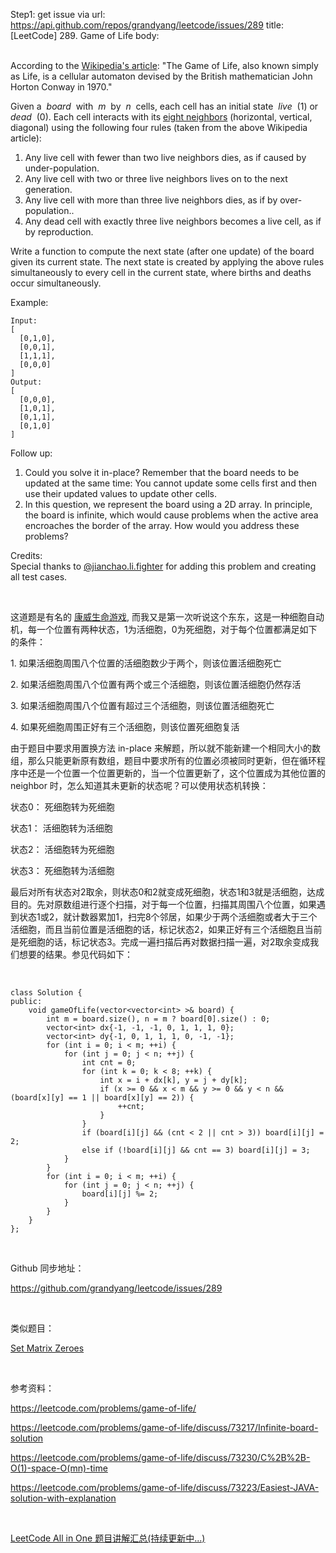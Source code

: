Step1: get issue via url: https://api.github.com/repos/grandyang/leetcode/issues/289 
 title:[LeetCode] 289. Game of Life 
 body:  
  

According to the [Wikipedia's article](https://en.wikipedia.org/wiki/Conway%27s_Game_of_Life): "The Game of Life, also known simply as Life, is a cellular automaton devised by the British mathematician John Horton Conway in 1970."

Given a  _board_  with  _m_  by  _n_  cells, each cell has an initial state  _live_  (1) or  _dead_  (0). Each cell interacts with its [eight neighbors](https://en.wikipedia.org/wiki/Moore_neighborhood) (horizontal, vertical, diagonal) using the following four rules (taken from the above Wikipedia article):

  1. Any live cell with fewer than two live neighbors dies, as if caused by under-population.
  2. Any live cell with two or three live neighbors lives on to the next generation.
  3. Any live cell with more than three live neighbors dies, as if by over-population..
  4. Any dead cell with exactly three live neighbors becomes a live cell, as if by reproduction.



Write a function to compute the next state (after one update) of the board given its current state. The next state is created by applying the above rules simultaneously to every cell in the current state, where births and deaths occur simultaneously.

Example:
    
    
    Input: 
    [
      [0,1,0],
      [0,0,1],
      [1,1,1],
      [0,0,0]
    ]
    Output: 
    [
      [0,0,0],
      [1,0,1],
      [0,1,1],
      [0,1,0]
    ]
    

Follow up:

  1. Could you solve it in-place? Remember that the board needs to be updated at the same time: You cannot update some cells first and then use their updated values to update other cells.
  2. In this question, we represent the board using a 2D array. In principle, the board is infinite, which would cause problems when the active area encroaches the border of the array. How would you address these problems?



Credits:  
Special thanks to [@jianchao.li.fighter](https://leetcode.com/discuss/user/jianchao.li.fighter) for adding this problem and creating all test cases.

 

这道题是有名的 [康威生命游戏](https://zh.wikipedia.org/wiki/%E5%BA%B7%E5%A8%81%E7%94%9F%E5%91%BD%E6%B8%B8%E6%88%8F), 而我又是第一次听说这个东东，这是一种细胞自动机，每一个位置有两种状态，1为活细胞，0为死细胞，对于每个位置都满足如下的条件：

1\. 如果活细胞周围八个位置的活细胞数少于两个，则该位置活细胞死亡

2\. 如果活细胞周围八个位置有两个或三个活细胞，则该位置活细胞仍然存活

3\. 如果活细胞周围八个位置有超过三个活细胞，则该位置活细胞死亡

4\. 如果死细胞周围正好有三个活细胞，则该位置死细胞复活

由于题目中要求用置换方法 in-place 来解题，所以就不能新建一个相同大小的数组，那么只能更新原有数组，题目中要求所有的位置必须被同时更新，但在循环程序中还是一个位置一个位置更新的，当一个位置更新了，这个位置成为其他位置的 neighbor 时，怎么知道其未更新的状态呢？可以使用状态机转换：

状态0： 死细胞转为死细胞

状态1： 活细胞转为活细胞

状态2： 活细胞转为死细胞

状态3： 死细胞转为活细胞

最后对所有状态对2取余，则状态0和2就变成死细胞，状态1和3就是活细胞，达成目的。先对原数组进行逐个扫描，对于每一个位置，扫描其周围八个位置，如果遇到状态1或2，就计数器累加1，扫完8个邻居，如果少于两个活细胞或者大于三个活细胞，而且当前位置是活细胞的话，标记状态2，如果正好有三个活细胞且当前是死细胞的话，标记状态3。完成一遍扫描后再对数据扫描一遍，对2取余变成我们想要的结果。参见代码如下：

 
    
    
    class Solution {
    public:
        void gameOfLife(vector<vector<int> >& board) {
            int m = board.size(), n = m ? board[0].size() : 0;
            vector<int> dx{-1, -1, -1, 0, 1, 1, 1, 0};
            vector<int> dy{-1, 0, 1, 1, 1, 0, -1, -1};
            for (int i = 0; i < m; ++i) {
                for (int j = 0; j < n; ++j) {
                    int cnt = 0;
                    for (int k = 0; k < 8; ++k) {
                        int x = i + dx[k], y = j + dy[k];
                        if (x >= 0 && x < m && y >= 0 && y < n && (board[x][y] == 1 || board[x][y] == 2)) {
                            ++cnt;
                        }
                    }
                    if (board[i][j] && (cnt < 2 || cnt > 3)) board[i][j] = 2;
                    else if (!board[i][j] && cnt == 3) board[i][j] = 3;
                }
            }
            for (int i = 0; i < m; ++i) {
                for (int j = 0; j < n; ++j) {
                    board[i][j] %= 2;
                }
            }
        }
    };

 

Github 同步地址：

<https://github.com/grandyang/leetcode/issues/289>

 

类似题目：

[Set Matrix Zeroes](http://www.cnblogs.com/grandyang/p/4341590.html)

 

参考资料：

<https://leetcode.com/problems/game-of-life/>

<https://leetcode.com/problems/game-of-life/discuss/73217/Infinite-board-solution>

<https://leetcode.com/problems/game-of-life/discuss/73230/C%2B%2B-O(1)-space-O(mn)-time>

<https://leetcode.com/problems/game-of-life/discuss/73223/Easiest-JAVA-solution-with-explanation>

 

[LeetCode All in One 题目讲解汇总(持续更新中...)](http://www.cnblogs.com/grandyang/p/4606334.html)
